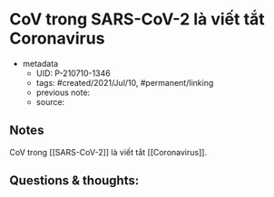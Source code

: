 # CoV trong SARS-CoV-2 là viết tắt Coronavirus

- metadata
	- UID: P-210710-1346
	- tags: #created/2021/Jul/10, #permanent/linking 
	- previous note: 
	- source: 

## Notes
CoV trong [[SARS-CoV-2]] là viết tắt [[Coronavirus]].

## Questions & thoughts:

